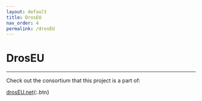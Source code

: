 ```yaml
---
layout: default
title: DrosEU
nav_order: 4
permalink: /drosEU
---
```

# DrosEU
---

Check out the consortium that this project is a part of: <br>

[drosEU.net](droseu.net){:.btn}
